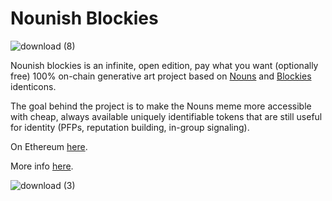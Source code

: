 # Nounish Blockies

![download (8)](https://user-images.githubusercontent.com/18372439/221368402-fb7840f1-10a5-4ccf-9dfa-6ba2447b7eb6.svg)

Nounish blockies is an infinite, open edition, pay what you want (optionally free) 100% on-chain generative art project based on [Nouns](https://nouns.wtf) and [Blockies](https://github.com/topics/blockies) identicons. 

The goal behind the project is to make the Nouns meme more accessible with cheap, always available uniquely identifiable tokens that are still useful for identity (PFPs, reputation building, in-group signaling).

On Ethereum [here](https://etherscan.io/address/0x76152c311630bbe2b472afe779f478b293cfaed3).

More info [here](https://nounish-blockies.notion.site/Nounish-Blockies-fb646ffe79f5477e8adec93f0b978a69).

![download (3)](https://user-images.githubusercontent.com/18372439/221368148-9eb3a246-019b-421c-b503-e531f0c0cfcf.svg)
